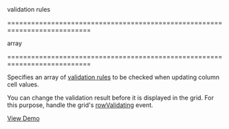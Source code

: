 <!--**
/*-------------------------------------------
    Auto-generated file. Do not modify.
-------------------------------------------

**-->
<!--d-->validation rules<!--/d-->
===========================================================================
<!--type-->array<!--/type-->
===========================================================================

<!--shortDescription-->
Specifies an array of [validation rules](/Documentation/ApiReference/UI_Widgets/dxValidator/Validation_Rules/) to be checked when updating column cell values.
<!--/shortDescription-->

<!--fullDescription-->
You can change the validation result before it is displayed in the grid. For this purpose, handle the grid's [rowValidating](/Documentation/ApiReference/UI_Widgets/dxDataGrid/Events/#rowValidating) event.

<a href="http://js.devexpress.com/Demos/WidgetsGallery/#demo/datagridgrideditingdatavalidation/" class="button orange small fix-width-155" style="margin-right: 20px;" target="_blank">View Demo</a>
<!--/fullDescription-->